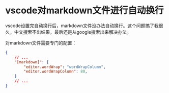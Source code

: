 # vscode对markdown文件进行自动换行

vscode设置完自动换行后，markdown文件没办法自动换行。这个问题搞了我很久，中文搜索不出结果，最后还是从google搜索出来解决办法。

对markdown文件需要专门的配置：

```json
{
    // ...
    "[markdown]": {
        "editor.wordWrap": "wordWrapColumn",
        "editor.wordWrapColumn": 80,
    }
    // ...
}
```